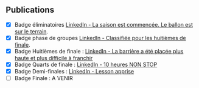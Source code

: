 ## Publications

- [X] Badge éliminatoires [LinkedIn - La saison est commencée. Le ballon est sur le terrain](https://www.linkedin.com/posts/activity-6994956030103175168-xkM5?utm_source=share&utm_medium=member_desktop).
- [X] Badge phase de groupes [LinkedIn - Classifiée pour les huitièmes de finale](https://www.linkedin.com/posts/activity-6997272298399371264-y97t?utm_source=share&utm_medium=member_desktop).
- [X] Badge Huitièmes de finale : [LinkedIn -  La barrière a été placée plus haute et plus difficile à franchir](https://www.linkedin.com/feed/update/activity:6998497531357757440#share-modal)
- [X] Badge Quarts de finale : [LinkedIn -  10 heures NON STOP](https://www.linkedin.com/posts/fernandaorlando_partiunuvem-somostftec-tftecprime-activity-6999260400567361537-KX94?utm_source=share&utm_medium=member_desktop)
- [X] Badge Demi-finales : [LinkedIn - Lesson apprise](https://www.linkedin.com/posts/fernandaorlando_partiunuvem-somostftec-tftecprime-activity-7000375995564195840-ASXj?utm_source=share&utm_medium=member_desktop)
- [ ] Badge Finale : A VENIR 
